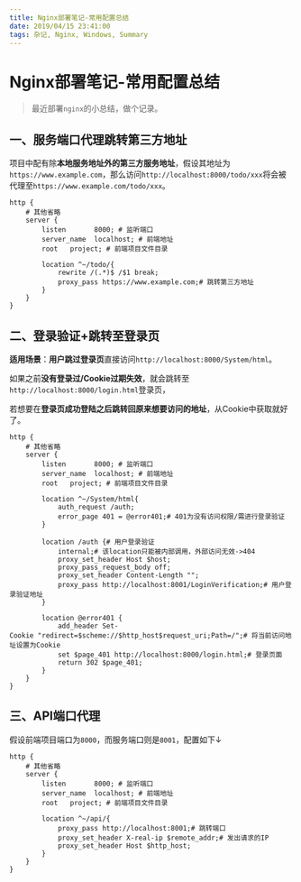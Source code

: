 ```yaml
---
title: Nginx部署笔记-常用配置总结
date: 2019/04/15 23:41:00
tags: 杂记, Nginx, Windows, Summary
---
```


# Nginx部署笔记-常用配置总结
<ClientOnly>
  <display-bar :displayData="$frontmatter"></display-bar>
</ClientOnly>

> 最近部署`nginx`的小总结，做个记录。

## 一、服务端口代理跳转第三方地址

项目中配有除**本地服务地址外的第三方服务地址**，假设其地址为`https://www.example.com`，那么访问`http://localhost:8000/todo/xxx`将会被代理至`https://www.example.com/todo/xxx`。

```nginx
http {
    # 其他省略
    server {
        listen       8000; # 监听端口
        server_name  localhost; # 前端地址
        root   project; # 前端项目文件目录

        location ^~/todo/{
            rewrite /(.*)$ /$1 break;
            proxy_pass https://www.example.com;# 跳转第三方地址
        }
    }
}
```

## 二、登录验证+跳转至登录页

**适用场景**：**用户跳过登录页**直接访问`http://localhost:8000/System/html`。

如果之前**没有登录过/Cookie过期失效**，就会跳转至`http://localhost:8000/login.html`登录页，

若想要在**登录页成功登陆之后跳转回原来想要访问的地址**，从Cookie中获取就好了。

```nginx
http {
    # 其他省略
    server {
        listen       8000; # 监听端口
        server_name  localhost; # 前端地址
        root   project; # 前端项目文件目录

        location ^~/System/html{
            auth_request /auth;
            error_page 401 = @error401;# 401为没有访问权限/需进行登录验证
        }

        location /auth {# 用户登录验证
			internal;# 该location只能被内部调用，外部访问无效->404
            proxy_set_header Host $host;
            proxy_pass_request_body off;
            proxy_set_header Content-Length "";
            proxy_pass http://localhost:8001/LoginVerification;# 用户登录验证地址
		}

        location @error401 {
            add_header Set-Cookie "redirect=$scheme://$http_host$request_uri;Path=/";# 将当前访问地址设置为Cookie
            set $page_401 http://localhost:8000/login.html;# 登录页面
            return 302 $page_401;
        }
    }
}
```

## 三、API端口代理

假设前端项目端口为`8000`，而服务端口则是`8001`，配置如下↓

```nginx
http {
    # 其他省略
    server {
        listen       8000; # 监听端口
        server_name  localhost; # 前端地址
        root   project; # 前端项目文件目录

        location ^~/api/{
            proxy_pass http://localhost:8001;# 跳转端口
            proxy_set_header X-real-ip $remote_addr;# 发出请求的IP
            proxy_set_header Host $http_host;
        }
    }
}
```

